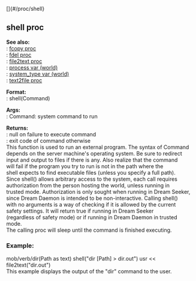 []{#/proc/shell}    
## shell proc    
**See also:**    
:   [fcopy proc](/ref/proc/fcopy/fcopy.md)    
:   [fdel proc](/ref/proc/fdel/fdel.md)    
:   [file2text proc](/ref/proc/file2text/file2text.md)    
:   [process var (world)](/ref/world/var/process/process.md)    
:   [system_type var (world)](/ref/world/var/system_type/system_type.md)    
:   [text2file proc](/ref/proc/text2file/text2file.md)    
<!-- -->    
**Format:**    
:   shell(Command)    
<!-- -->    
**Args:**    
:   Command: system command to run    
<!-- -->    
**Returns:**    
:   null on failure to execute command    
:   exit code of command otherwise    
This function is used to run an external program. The syntax of Command    
depends on the server machine\'s operating system. Be sure to redirect    
input and output to files if there is any. Also realize that the command    
will fail if the program you try to run is not in the path where the    
shell expects to find executable files (unless you specify a full path).    
Since shell() allows arbitrary access to the system, each call requires    
authorization from the person hosting the world, unless running in    
trusted mode. Authorization is only sought when running in Dream Seeker,    
since Dream Daemon is intended to be non-interactive. Calling shell()    
with no arguments is a way of checking if it is allowed by the current    
safety settings. It will return true if running in Dream Seeker    
(regardless of safety mode) or if running in Dream Daemon in trusted    
mode.    
The calling proc will sleep until the command is finished executing.    
### Example:    
mob/verb/dir(Path as text) shell(\"dir \[Path\] \> dir.out\") usr \<\<    
file2text(\"dir.out\")    
This example displays the output of the \"dir\" command to the user.  